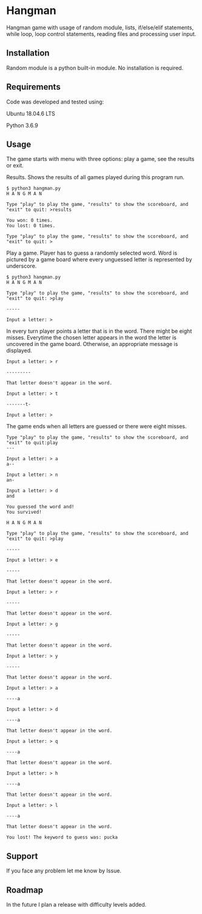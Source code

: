 # Hangman

Hangman game with usage of random module, lists, if/else/elif statements, while loop, loop control statements, reading files and processing user input.

## Installation

Random module is a python built-in module. No installation is required.

## Requirements

Code was developed and tested using: 

Ubuntu 18.04.6 LTS 

Python 3.6.9

## Usage

The game starts with menu with three options: play a game, see the results or exit.

Results. Shows the results of all games played during this program run.

```
$ python3 hangman.py
H A N G M A N 

Type "play" to play the game, "results" to show the scoreboard, and "exit" to quit: >results

You won: 0 times. 
You lost: 0 times.

Type "play" to play the game, "results" to show the scoreboard, and "exit" to quit: >

```

Play a game. Player has to guess a randomly selected word. Word is pictured by a game board where every unguessed letter is represented by underscore. 

```
$ python3 hangman.py
H A N G M A N 

Type "play" to play the game, "results" to show the scoreboard, and "exit" to quit: >play

-----

Input a letter: >

```

In every turn player points a letter that is in the word. There might be eight misses. Everytime the chosen letter appears in the word the letter is uncovered in the game board. Otherwise, an appropriate message is displayed.

```
Input a letter: > r

---------

That letter doesn't appear in the word.

Input a letter: > t

-------t-

Input a letter: >

```

The game ends when all letters are guessed or there were eight misses.

```
Type "play" to play the game, "results" to show the scoreboard, and "exit" to quit:play
---

Input a letter: > a
a--

Input a letter: > n
an-

Input a letter: > d
and

You guessed the word and! 
You survived!

```

```
H A N G M A N 

Type "play" to play the game, "results" to show the scoreboard, and "exit" to quit: >play

-----

Input a letter: > e

-----

That letter doesn't appear in the word.

Input a letter: > r

-----

That letter doesn't appear in the word.

Input a letter: > g

-----

That letter doesn't appear in the word.

Input a letter: > y

-----

That letter doesn't appear in the word.

Input a letter: > a

----a

Input a letter: > d

----a

That letter doesn't appear in the word.

Input a letter: > q

----a

That letter doesn't appear in the word.

Input a letter: > h

----a

That letter doesn't appear in the word.

Input a letter: > l

----a

That letter doesn't appear in the word.

You lost! The keyword to guess was: pucka

```

## Support

If you face any problem let me know by Issue.

## Roadmap

In the future I plan a release with difficulty levels added.